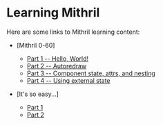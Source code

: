 # Learning Mithril

Here are some links to Mithril learning content:

- [Mithril 0-60]
  - [Part 1 -- Hello, World!](https://scrimba.com/casts/cast-1746)
  - [Part 2 -- Autoredraw](https://scrimba.com/casts/cast-1750)
  - [Part 3 -- Component state, attrs, and nesting](https://scrimba.com/casts/cast-1763)
  - [Part 4 -- Using external state](https://scrimba.com/casts/cast-1779)
  
- [It's so easy...]
  - [Part 1](https://scrimba.com/casts/cast-1719)
  - [Part 2](https://scrimba.com/casts/cast-1738)

